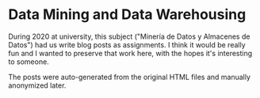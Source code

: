 # Data Mining and Data Warehousing

During 2020 at university, this subject ("Minería de Datos y Almacenes de Datos") had us write
blog posts as assignments. I think it would be really fun and I wanted to preserve that work
here, with the hopes it's interesting to someone.

The posts were auto-generated from the original HTML files and manually anonymized later.
